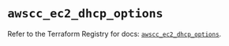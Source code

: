 # `awscc_ec2_dhcp_options`

Refer to the Terraform Registry for docs: [`awscc_ec2_dhcp_options`](https://registry.terraform.io/providers/hashicorp/awscc/0.70.0/docs/resources/ec2_dhcp_options).
